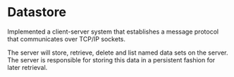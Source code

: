 # Datastore

Implemented a client-server system that establishes a message protocol that communicates over TCP/IP sockets.

The server will store, retrieve, delete and list named data sets on the server. The server is responsible for storing this data in a persistent fashion for later retrieval. 
